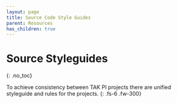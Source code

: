 ```yaml
---
layout: page
title: Source Code Style Guides
parent: Resources
has_children: true
---
```


# Source Styleguides
{: .no_toc}

To achieve consistency between TAK PI projects there are unified styleguide and rules for the projects.
{: .fs-6 .fw-300}
